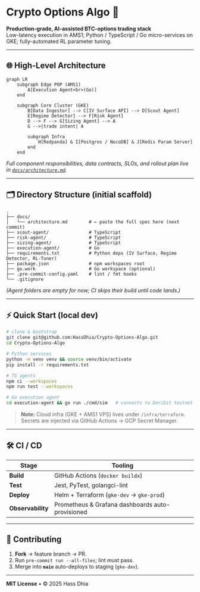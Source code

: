 # Crypto Options Algo 🚀

**Production-grade, AI-assisted BTC-options trading stack**  
Low-latency execution in AMS1; Python / TypeScript / Go micro-services on GKE; fully-automated RL parameter tuning.

---

## 🌐 High-Level Architecture

```mermaid
graph LR
    subgraph Edge POP (AMS1)
        A[Execution Agent<br>(Go)]
    end

    subgraph Core Cluster (GKE)
        B[Data Ingestor] --> C[IV Surface API] --> D[Scout Agent]
        E[Regime Detector] --> F[Risk Agent]
        D --> F --> G[Sizing Agent] --> A
        G -->|trade intent| A

        subgraph Infra
            H[Redpanda] & I[Postgres / NocoDB] & J[Redis Param Server]
        end
    end
````

*Full component responsibilities, data contracts, SLOs, and rollout plan live in [`docs/architecture.md`](docs/architecture.md).*

---

## 🗂 Directory Structure (initial scaffold)

```
.
├── docs/
│   └── architecture.md        # ← paste the full spec here (next commit)
├── scout-agent/               # TypeScript
├── risk-agent/                # TypeScript
├── sizing-agent/              # TypeScript
├── execution-agent/           # Go
├── requirements.txt           # Python deps (IV Surface, Regime Detector, RL-Tuner)
├── package.json               # npm workspaces root
├── go.work                    # Go workspace (optional)
├── .pre-commit-config.yaml    # lint / fmt hooks
└── .gitignore
```

*(Agent folders are empty for now; CI skips their build until code lands.)*

---

## ⚡ Quick Start (local dev)

```bash
# clone & bootstrap
git clone git@github.com:HassDhia/Crypto-Options-Algo.git
cd Crypto-Options-Algo

# Python services
python -m venv venv && source venv/bin/activate
pip install -r requirements.txt

# TS agents
npm ci --workspaces
npm run test --workspaces

# Go execution agent
cd execution-agent && go run ./cmd/sim   # connects to Deribit testnet
```

> **Note:** Cloud infra (GKE + AMS1 VPS) lives under `/infra/terraform`.
> Secrets are injected via GitHub Actions → GCP Secret Manager.

---

## 🛠 CI / CD

| Stage             | Tooling                                          |
| ----------------- | ------------------------------------------------ |
| **Build**         | GitHub Actions (`docker buildx`)                 |
| **Test**          | Jest, PyTest, golangci-lint                      |
| **Deploy**        | Helm + Terraform (`gke-dev` → `gke-prod`)        |
| **Observability** | Prometheus & Grafana dashboards auto-provisioned |

---

## 🤝 Contributing

1. **Fork** → feature branch → PR.
2. Run `pre-commit run --all-files`; lint must pass.
3. Merge into **`main`** auto-deploys to staging (`gke-dev`).

---

**MIT License** • © 2025 Hass Dhia
